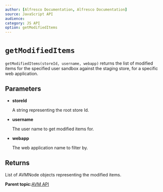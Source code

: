 ```yaml
---
author: [Alfresco Documentation, Alfresco Documentation]
source: JavaScript API
audience: 
category: JS API
option: getModifiedItems
---
```


# `getModifiedItems`

`getModifiedItems(storeId, username, webapp)` returns the list of modified items for the specified user sandbox against the staging store, for a specific web application.

## Parameters

-   **storeId**

    A string representing the root store Id.

-   **username**

    The user name to get modified items for.

-   **webapp**

    The web application name to filter by.


## Returns

List of AVMNode objects representing the modified items.

**Parent topic:**[AVM API](../references/API-JS-AVM.md)


